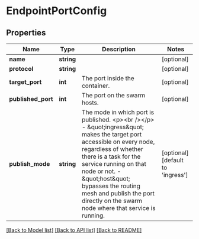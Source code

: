 # EndpointPortConfig

## Properties
Name | Type | Description | Notes
------------ | ------------- | ------------- | -------------
**name** | **string** |  | [optional] 
**protocol** | **string** |  | [optional] 
**target_port** | **int** | The port inside the container. | [optional] 
**published_port** | **int** | The port on the swarm hosts. | [optional] 
**publish_mode** | **string** | The mode in which port is published.  &lt;p&gt;&lt;br /&gt;&lt;/p&gt;  - \&quot;ingress\&quot; makes the target port accessible on every node,   regardless of whether there is a task for the service running on   that node or not. - \&quot;host\&quot; bypasses the routing mesh and publish the port directly on   the swarm node where that service is running. | [optional] [default to 'ingress']

[[Back to Model list]](../README.md#documentation-for-models) [[Back to API list]](../README.md#documentation-for-api-endpoints) [[Back to README]](../README.md)


